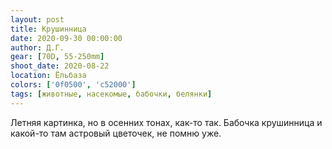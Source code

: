 ```yaml
---
layout: post
title: Крушинница
date: 2020-09-30 00:00:00
author: Д.Г.
gear: [70D, 55-250mm]
shoot_date: 2020-08-22
location: Ёльбаза
colors: ['0f0500', 'c52000']
tags: [животные, насекомые, бабочки, белянки]
---
```

Летняя картинка, но в осенних тонах, как-то так. Бабочка крушинница и какой-то там астровый цветочек, не помню уже.
